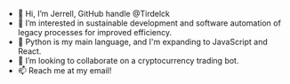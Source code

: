 - 👋 Hi, I’m Jerrell, GitHub handle @Tirdelck
- 👀 I’m interested in sustainable development and software automation of legacy processes for improved efficiency.
- 🌱 Python is my main language, and I'm expanding to JavaScript and React.
- 💞️ I’m looking to collaborate on a cryptocurrency trading bot.
- 📫 Reach me at my email!

<!---
Tirdelck/Tirdelck is a ✨ special ✨ repository because its `README.md` (this file) appears on your GitHub profile.
You can click the Preview link to take a look at your changes.
--->
